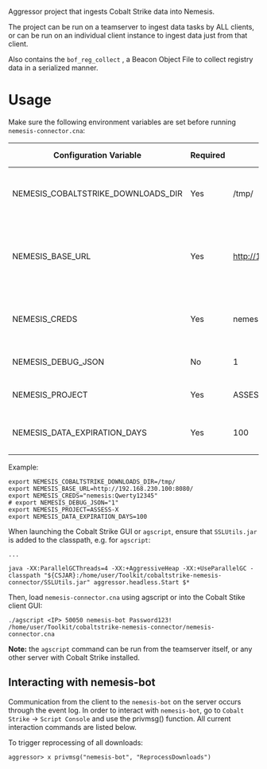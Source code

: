 Aggressor project that ingests Cobalt Strike data into Nemesis.

The project can be run on a teamserver to ingest data tasks by ALL clients, or can be run on an individual client instance to ingest data just from that client.

Also contains the `bof_reg_collect` , a Beacon Object File to collect registry data in a serialized manner.

# Usage
Make sure the following environment variables are set before running `nemesis-connector.cna`:

| Configuration Variable             | Required | Example                     | Default (if applicable) | Description                                                                                                   |
|------------------------------------|----------|-----------------------------|-------------------------|---------------------------------------------------------------------------------------------------------------|
| NEMESIS_COBALTSTRIKE_DOWNLOADS_DIR | Yes      | /tmp/                       |                         | Temporary directory used when syncing downloads from a Cobalt Strike teamserver                               |
| NEMESIS_BASE_URL                   | Yes      | http://192.168.230.42:8080/ |                         | Base URL used when constructing the URL to web api, elastic, kibana, etc (e.g., NEMESIS_BASE_URL + "/kibana") |
| NEMESIS_CREDS                      | Yes      | nemesis:Qwerty12345         |                         | Basic auth credentials used when accessing the Nemesis frontend web endpoints                                 |
| NEMESIS_DEBUG_JSON                 | No       | 1                           | 0                       | Print JSON responses from web API requests                                                                    |
| NEMESIS_PROJECT                    | Yes      | ASSESS-123                  |                         | Assessmend project ID the teamserver is associated with                                                       |
| NEMESIS_DATA_EXPIRATION_DAYS       | Yes      | 100                         | 100                     | Number of days after which Nemesis should expire the data                                                     |

Example:
```
export NEMESIS_COBALTSTRIKE_DOWNLOADS_DIR=/tmp/
export NEMESIS_BASE_URL=http://192.168.230.100:8080/
export NEMESIS_CREDS="nemesis:Qwerty12345"
# export NEMESIS_DEBUG_JSON="1"
export NEMESIS_PROJECT=ASSESS-X
export NEMESIS_DATA_EXPIRATION_DAYS=100
```

When launching the Cobalt Strike GUI or `agscript`, ensure that `SSLUtils.jar` is added to the classpath, e.g. for `agscript`:

```
...

java -XX:ParallelGCThreads=4 -XX:+AggressiveHeap -XX:+UseParallelGC -classpath "${CSJAR}:/home/user/Toolkit/cobaltstrike-nemesis-connector/SSLUtils.jar" aggressor.headless.Start $*

```

Then, load `nemesis-connector.cna` using agscript or into the Cobalt Stike client GUI:

```
./agscript <IP> 50050 nemesis-bot Password123! /home/user/Toolkit/cobaltstrike-nemesis-connector/nemesis-connector.cna
```

**Note:** the `agscript` command can be run from the teamserver itself, or any other server with Cobalt Strike installed.


## Interacting with nemesis-bot

Communication from the client to the `nemesis-bot` on the server occurs through the event log. In order to interact with `nemesis-bot`, go to `Cobalt Strike` -> `Script Console` and use the privmsg() function. All current interaction commands are listed below.

To trigger reprocessing of all downloads:

    aggressor> x privmsg("nemesis-bot", "ReprocessDownloads")
